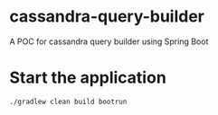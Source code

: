 # cassandra-query-builder
A POC for cassandra query builder using Spring Boot

# Start the application 
```./gradlew clean build bootrun```
